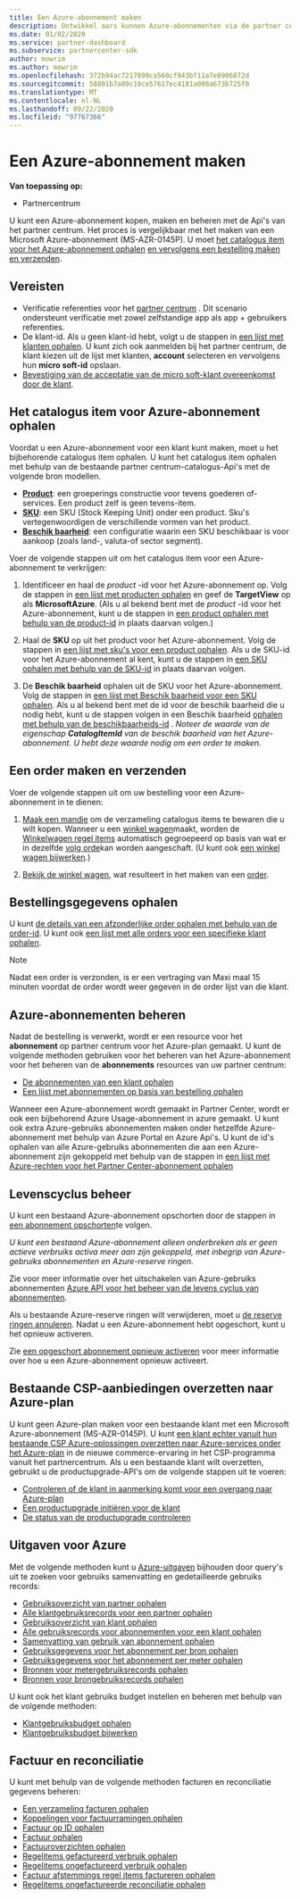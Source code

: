 ```yaml
---
title: Een Azure-abonnement maken
description: Ontwikkel aars kunnen Azure-abonnementen via de partner centrum-Api's kopen, maken en beheren.
ms.date: 01/02/2020
ms.service: partner-dashboard
ms.subservice: partnercenter-sdk
author: mowrim
ms.author: mowrim
ms.openlocfilehash: 372b94ac7217899ca560cf943bf11a7e8906872d
ms.sourcegitcommit: 58801b7a09c19ce57617ec4181a008a673b725f0
ms.translationtype: MT
ms.contentlocale: nl-NL
ms.lasthandoff: 09/22/2020
ms.locfileid: "97767366"
---
```

# <a name="create-an-azure-plan"></a>Een Azure-abonnement maken

**Van toepassing op:**

* Partnercentrum

U kunt een Azure-abonnement kopen, maken en beheren met de Api's van het partner centrum. Het proces is vergelijkbaar met het maken van een Microsoft Azure-abonnement (MS-AZR-0145P). U moet [het catalogus item voor het Azure-abonnement ophalen](#get-the-catalog-item-for-azure-plan) [en vervolgens een bestelling maken en verzenden](#create-and-submit-an-order).

## <a name="prerequisites"></a>Vereisten

* Verificatie referenties voor het [partner centrum](partner-center-authentication.md) . Dit scenario ondersteunt verificatie met zowel zelfstandige app als app + gebruikers referenties.
* De klant-id. Als u geen klant-id hebt, volgt u de stappen in [een lijst met klanten ophalen](get-a-list-of-customers.md). U kunt zich ook aanmelden bij het partner centrum, de klant kiezen uit de lijst met klanten, **account** selecteren en vervolgens hun **micro soft-id** opslaan.
* [Bevestiging van de acceptatie van de micro soft-klant overeenkomst door de klant](/partner-center/confirm-customer-agreement).

## <a name="get-the-catalog-item-for-azure-plan"></a>Het catalogus item voor Azure-abonnement ophalen

Voordat u een Azure-abonnement voor een klant kunt maken, moet u het bijbehorende catalogus item ophalen. U kunt het catalogus item ophalen met behulp van de bestaande partner centrum-catalogus-Api's met de volgende bron modellen.

* **[Product](product-resources.md#product)**: een groeperings constructie voor tevens goederen of-services. Een product zelf is geen tevens-item.
* **[SKU](product-resources.md#sku)**: een SKU (Stock Keeping Unit) onder een product. Sku's vertegenwoordigen de verschillende vormen van het product.
* **[Beschik baarheid](product-resources.md#availability)**: een configuratie waarin een SKU beschikbaar is voor aankoop (zoals land-, valuta-of sector segment).

Voer de volgende stappen uit om het catalogus item voor een Azure-abonnement te verkrijgen:

1. Identificeer en haal de *product* -id voor het Azure-abonnement op. Volg de stappen in [een lijst met producten ophalen](get-a-list-of-products.md) en geef de **TargetView** op als **MicrosoftAzure**. (Als u al bekend bent met de *product* -id voor het Azure-abonnement, kunt u de stappen in [een product ophalen met behulp van de product-id](get-a-product-by-id.md) in plaats daarvan volgen.)

2. Haal de **SKU** op uit het product voor het Azure-abonnement. Volg de stappen in [een lijst met sku's voor een product ophalen](get-a-list-of-skus-for-a-product.md). Als u de SKU-id voor het Azure-abonnement al kent, kunt u de stappen in [een SKU ophalen met behulp van de SKU-id](get-a-sku-by-id.md) in plaats daarvan volgen.

3. De **Beschik baarheid** ophalen uit de SKU voor het Azure-abonnement. Volg de stappen in [een lijst met Beschik baarheid voor een SKU ophalen](get-a-list-of-availabilities-for-a-sku.md). Als u al bekend bent met de id voor de beschik baarheid die u nodig hebt, kunt u de stappen volgen in een Beschik baarheid [ophalen met behulp van de beschikbaarheids-id](get-an-availability-by-id.md) . *Noteer de waarde van de eigenschap **CatalogItemId** van de beschik baarheid van het Azure-abonnement. U hebt deze waarde nodig om een order te maken.*

## <a name="create-and-submit-an-order"></a>Een order maken en verzenden

Voer de volgende stappen uit om uw bestelling voor een Azure-abonnement in te dienen:

1. [Maak een mandje](create-a-cart.md) om de verzameling catalogus items te bewaren die u wilt kopen. Wanneer u een [winkel wagen](cart-resources.md#cart)maakt, worden de [Winkelwagen regel items](cart-resources.md#cartlineitem) automatisch gegroepeerd op basis van wat er in dezelfde [volg orde](order-resources.md#order)kan worden aangeschaft. (U kunt ook [een winkel wagen bijwerken](update-a-cart.md).)

2. [Bekijk de winkel wagen](checkout-a-cart.md), wat resulteert in het maken van een [order](order-resources.md#order).

## <a name="get-order-details"></a>Bestellingsgegevens ophalen

U kunt [de details van een afzonderlijke order ophalen met behulp van de order-id](get-an-order-by-id.md). U kunt ook [een lijst met alle orders voor een specifieke klant ophalen](get-all-of-a-customer-s-orders.md).

>[!NOTE]
>Nadat een order is verzonden, is er een vertraging van Maxi maal 15 minuten voordat de order wordt weer gegeven in de order lijst van die klant.

## <a name="manage-azure-plans"></a>Azure-abonnementen beheren

Nadat de bestelling is verwerkt, wordt er een resource voor het **abonnement** op partner centrum voor het Azure-plan gemaakt. U kunt de volgende methoden gebruiken voor het beheren van het Azure-abonnement voor het beheren van de **abonnements** resources van uw partner centrum:

* [De abonnementen van een klant ophalen](get-all-of-a-customer-s-subscriptions.md)
* [Een lijst met abonnementen op basis van bestelling ophalen](get-a-list-of-subscriptions-by-order.md)

Wanneer een Azure-abonnement wordt gemaakt in Partner Center, wordt er ook een bijbehorend Azure Usage-abonnement in azure gemaakt. U kunt ook extra Azure-gebruiks abonnementen maken onder hetzelfde Azure-abonnement met behulp van Azure Portal en Azure Api's. U kunt de id's ophalen van alle Azure-gebruiks abonnementen die aan een Azure-abonnement zijn gekoppeld met behulp van de stappen in [een lijst met Azure-rechten voor het Partner Center-abonnement ophalen](get-a-list-of-azure-entitlements-for-subscription.md)

## <a name="lifecycle-management"></a>Levenscyclus beheer

U kunt een bestaand Azure-abonnement opschorten door de stappen in [een abonnement opschorten](suspend-a-subscription.md)te volgen.

*U kunt een bestaand Azure-abonnement alleen onderbreken als er geen actieve verbruiks activa meer aan zijn gekoppeld, met inbegrip van Azure-gebruiks abonnementen en Azure-reserve ringen.*

Zie voor meer informatie over het uitschakelen van Azure-gebruiks abonnementen [Azure API voor het beheer van de levens cyclus van abonnementen](/rest/api/resources/subscriptions).

Als u bestaande Azure-reserve ringen wilt verwijderen, moet u [de reserve ringen annuleren](/partner-center/azure-reservations-manage#cancel-or-exchange-a-reservation).
Nadat u een Azure-abonnement hebt opgeschort, kunt u het opnieuw activeren.

Zie [een opgeschort abonnement opnieuw activeren](reactivate-a-suspended-a-subscription.md) voor meer informatie over hoe u een Azure-abonnement opnieuw activeert.

## <a name="transition-existing-csp-offers-to-azure-plan"></a>Bestaande CSP-aanbiedingen overzetten naar Azure-plan 

U kunt geen Azure-plan maken voor een bestaande klant met een Microsoft Azure-abonnement (MS-AZR-0145P). U kunt [een klant echter vanuit hun bestaande CSP Azure-oplossingen overzetten naar Azure-services onder het Azure-plan](/partner-center/azure-plan-transition) in de nieuwe commerce-ervaring in het CSP-programma vanuit het partnercentrum. Als u een bestaande klant wilt overzetten, gebruikt u de productupgrade-API's om de volgende stappen uit te voeren:

* [Controleren of de klant in aanmerking komt voor een overgang naar Azure-plan](get-eligibility-for-product-upgrade.md)
* [Een productupgrade initiëren voor de klant](create-product-upgrade-entity.md)
* [De status van de productupgrade controleren](get-product-upgrade-status.md)

## <a name="azure-spending"></a>Uitgaven voor Azure

Met de volgende methoden kunt u [Azure-uitgaven](azure-spending.md) bijhouden door query's uit te zoeken voor gebruiks samenvatting en gedetailleerde gebruiks records:

* [Gebruiksoverzicht van partner ophalen](get-a-partner-usage-summary.md)
* [Alle klantgebruiksrecords voor een partner ophalen](get-a-customer-s-usage-records.md)
* [Gebruiksoverzicht van klant ophalen](get-a-customer-usage-summary.md)
* [Alle gebruiksrecords voor abonnementen voor een klant ophalen](get-a-customer-subscription-s-usage-records.md)
* [Samenvatting van gebruik van abonnement ophalen](get-a-customer-subscription-usage-summary.md)
* [Gebruiksgegevens voor het abonnement per bron ophalen](get-a-customer-subscription-resource-usage-records.md)
* [Gebruiksgegevens voor het abonnement per meter ophalen](get-a-customer-subscription-meter-usage-records.md)
* [Bronnen voor metergebruiksrecords ophalen](meter-usage-resources.md)
* [Bronnen voor brongebruiksrecords ophalen](resource-usage-resources.md)

U kunt ook het klant gebruiks budget instellen en beheren met behulp van de volgende methoden:

* [Klantgebruiksbudget ophalen](get-a-customer-s-usage-spending-budget.md)
* [Klantgebruiksbudget bijwerken](update-a-customer-s-usage-spending-budget.md)

## <a name="invoice-and-reconciliation"></a>Factuur en reconciliatie

U kunt met behulp van de volgende methoden facturen en reconciliatie gegevens beheren:

* [Een verzameling facturen ophalen](get-a-collection-of-invoices.md)
* [Koppelingen voor factuurramingen ophalen](get-invoice-estimate-links.md)
* [Factuur op ID ophalen](get-invoice-by-id.md)
* [Factuur ophalen](get-invoice-statement.md)
* [Factuuroverzichten ophalen](get-invoice-summaries.md)
* [Regelitems gefactureerd verbruik ophalen](get-invoice-billed-consumption-lineitems.md)
* [Regelitems ongefactureerd verbruik ophalen](get-invoice-unbilled-consumption-lineitems.md)
* [Factuur afstemmings regel items factureren ophalen](get-invoiceline-items.md)
* [Regelitems ongefactureerde reconciliatie ophalen](get-invoice-unbilled-recon-lineitems.md)
